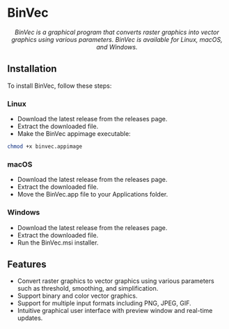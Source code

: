 # BinVec

<p align="center">
    <i>BinVec is a graphical program that converts raster graphics into vector graphics using various parameters. BinVec is available for Linux, macOS, and Windows.</i>
</p>

## Installation
To install BinVec, follow these steps:

### Linux

* Download the latest release from the releases page.
* Extract the downloaded file.
* Make the BinVec appimage executable:

```bash
chmod +x binvec.appimage
```

### macOS
* Download the latest release from the releases page.
* Extract the downloaded file.
* Move the BinVec.app file to your Applications folder.

### Windows

* Download the latest release from the releases page.
* Extract the downloaded file.
* Run the BinVec.msi installer.

## Features

* Convert raster graphics to vector graphics using various parameters such as threshold, smoothing, and simplification.
* Support binary and color vector graphics.
* Support for multiple input formats including PNG, JPEG, GIF.
* Intuitive graphical user interface with preview window and real-time updates.
